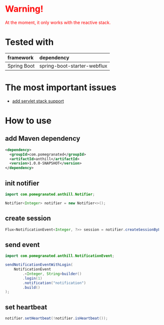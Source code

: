 # <span style="color:red">Warning!</span>
<span style="color:red">At the moment, it only works with the reactive stack.</span>

# Tested with
| framework   | dependency                  |
|:------------|:----------------------------|
| Spring Boot | spring-boot-starter-webflux |

# The most important issues
- [add servlet stack support](https://github.com/pomegranated/anthill/issues/8)

# How to use
## add Maven dependency
```xml
<dependency>
  <groupId>com.pomegranated</groupId>
  <artifactId>anthill</artifactId>
  <version>1.0.0-SNAPSHOT</version>
</dependency>
```

## init notifier
```java
import com.pomegranated.anthill.Notifier;

Notifier<Integer> notifier = new Notifier<>();
```

## create session
```java
Flux<NotificationEvent<Integer, ?>> session = notifier.createSessionByLogin(1);
```

## send event
```java
import com.pomegranated.anthill.NotificationEvent;

sendNotificationEventWithLogin(
    NotificationEvent
        .<Integer, String>builder()
        .login(1)
        .notification("notification")
        .build()
);
```

## set heartbeat
```java
notifier.setHeartbeat(!notifier.isHeartbeat());
```
